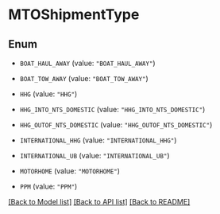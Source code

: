 # MTOShipmentType

## Enum


* `BOAT_HAUL_AWAY` (value: `"BOAT_HAUL_AWAY"`)

* `BOAT_TOW_AWAY` (value: `"BOAT_TOW_AWAY"`)

* `HHG` (value: `"HHG"`)

* `HHG_INTO_NTS_DOMESTIC` (value: `"HHG_INTO_NTS_DOMESTIC"`)

* `HHG_OUTOF_NTS_DOMESTIC` (value: `"HHG_OUTOF_NTS_DOMESTIC"`)

* `INTERNATIONAL_HHG` (value: `"INTERNATIONAL_HHG"`)

* `INTERNATIONAL_UB` (value: `"INTERNATIONAL_UB"`)

* `MOTORHOME` (value: `"MOTORHOME"`)

* `PPM` (value: `"PPM"`)


[[Back to Model list]](../README.md#documentation-for-models) [[Back to API list]](../README.md#documentation-for-api-endpoints) [[Back to README]](../README.md)


